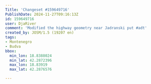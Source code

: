 ```yaml
---
Title: 'Changeset #159649716'
PublishDate: 2024-11-27T09:16:13Z
id: 159649716
user: DjaRiver
comment: 'Modified the highway geometry near Jadranski put #adt'
created_by: JOSM/1.5 (19207 en)
tags:
- Montenegro
- Budva
bbox:
  min_lon: 18.8388024
  min_lat: 42.2872396
  max_lon: 18.83919
  max_lat: 42.2876576

---
```

